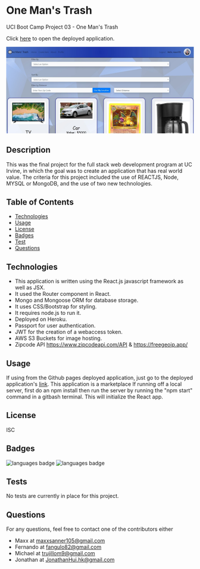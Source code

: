 # One Man's Trash 


UCI Boot Camp Project 03 - One Man's Trash

Click [here](https://one-mans-trash-v2.herokuapp.com/) to open the deployed application.

![deployed application](client/public/deployed_app.JPG)

## Description
This was the final project for the full stack web development program at UC Irvine, in which the goal was to create an application that has real world value. The criteria for this project included the use of REACTJS, Node, MYSQL or MongoDB, and the use of two new technologies.

## Table of Contents 
* [Technologies](#Technologies) 
* [Usage](#Usage)
* [License](#License)
* [Badges](#Badges)
* [Test](#Test)
* [Questions](#Questions)

## Technologies
* This application is written using the React.js javascript framework as well as JSX.
* It used the Router component in React.
* Mongo and Mongoose ORM for database storage.
* It uses CSS/Bootstrap for styling.
* It requires node.js to run it.
* Deployed on Heroku.
* Passport for user authentication.
* JWT for the creation of a webaccess token.
* AWS S3 Buckets for image hosting.
* Zipcode API https://www.zipcodeapi.com/API & https://freegeoip.app/


## Usage
If using from the Github pages deployed application, just go to the deployed application's [link](https://one-mans-trash.herokuapp.com/). This application is a marketplace If running off a local server, first do an npm install then run the server by running the "npm start" command in a gitbash terminal. This will initialize the React app.

## License
ISC

## Badges
![languages badge](https://img.shields.io/github/languages/count/maxx105/one_mans_trash)
 ![languages badge](https://img.shields.io/github/languages/top/maxx105/one_mans_trash)

## Tests
No tests are currently in place for this project. 

## Questions
For any questions, feel free to contact one of the contributors either 
* Maxx at maxxsanner105@gmail.com
* Fernando at fangulo82@gmail.com
* Michael at trujillom9@gmail.com
* Jonathan at JonathanHui.hk@gmail.com
